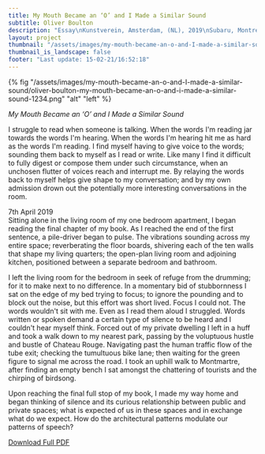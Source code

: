 ```yaml
---
title: My Mouth Became an ‘O’ and I Made a Similar Sound
subtitle: Oliver Boulton
description: "Essay\nKunstverein, Amsterdam, (NL), 2019\nSubaru, Montreuil, (FR), 2020\nDigital download, 6pp.\nDownloadable PDF"
layout: project
thumbnail: "/assets/images/my-mouth-became-an-o-and-I-made-a-similar-sound/oliver-boulton-my-mouth-became-an-o-and-i-made-a-similar-sound-1234.png"
thumbnail_is_landscape: false
footer: "Last update: 15-02-21/16:52:18"
---
```


{% fig "/assets/images/my-mouth-became-an-o-and-I-made-a-similar-sound/oliver-boulton-my-mouth-became-an-o-and-i-made-a-similar-sound-1234.png" "alt" "left" %}

*My Mouth Became an ‘O’ and I Made a Similar Sound*

I struggle to read when someone is talking. When the words I'm reading jar towards the words I'm hearing. When the words I'm hearing hit me as hard as the words I'm reading. I find myself having to give voice to the words; sounding them back to myself as I read or write. Like many I find it difficult to fully digest or compose them under such circumstance, when an unchosen flutter of voices reach and interrupt me. By relaying the words back to myself helps give shape to my conversation; and by my own admission drown out the potentially more interesting conversations in the room.

7th April 2019 <br>
Sitting alone in the living room of my one bedroom apartment, I began reading the final chapter of my book. As I reached the end of the first sentence, a pile-driver began to pulse. The vibrations sounding across my entire space; reverberating the floor boards, shivering each of the ten walls that shape my living quarters; the open-plan living room and adjoining kitchen, positioned between a separate bedroom and bathroom.

I left the living room for the bedroom in seek of refuge from the drumming; for it to make next to no difference. In a momentary bid of stubbornness I sat on the edge of my bed trying to focus; to ignore the pounding and to block out the noise, but this effort was short lived. Focus I could not. The words wouldn't sit with me. Even as I read them aloud I struggled. Words written or spoken demand a certain type of silence to be heard and I couldn't hear myself think. Forced out of my private dwelling I left in a huff and took a walk down to my nearest park, passing by the voluptuous hustle and bustle of Chateau Rouge. Navigating past the human traffic flow of the tube exit; checking the tumultuous bike lane; then waiting for the green figure to signal me across the road. I took an uphill walk to Montmartre, after finding an empty bench I sat amongst the chattering of tourists and the chirping of birdsong. 

Upon reaching the final full stop of my book, I made my way home and began thinking of silence and its curious relationship between public and private spaces; what is expected of us in these spaces and in exchange what do we expect. How do the architectural patterns modulate our patterns of speech?

<a href="/assets/images/my-mouth-became-an-o-and-I-made-a-similar-sound/oliver-boulton-my-mouth-became-an-o-and-i-made-a-similar-sound-front.pdf" target="_blank">Download Full PDF</a>